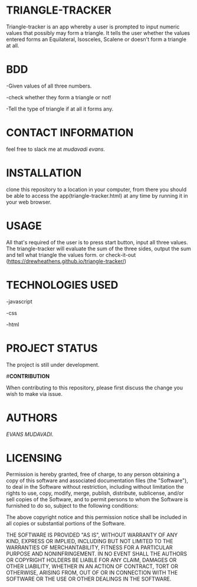 # **TRIANGLE-TRACKER**

Triangle-tracker is an app whereby a user is prompted to input numeric values that possibly may form a triangle. It tells the user whether the values entered forms an Equilateral, Isosceles, Scalene or doesn't form a triangle at all.

# **BDD**

-Given values of all three numbers.

-check whether they form a triangle or not!

-Tell the type of triangle if at all it forms any.

# **CONTACT INFORMATION**

feel free to slack me at *mudavadi evans.*

# **INSTALLATION**

clone this repository to a location in your computer, from there you should be able to access the app(triangle-tracker.html) at any time by running it in your web browser.

# **USAGE**

All that's required of the user is to press start button, input all three values. The triangle-tracker will evaluate the sum of the three sides, output the sum and tell what triangle the values form. or check-it-out (https://drewheathens.github.io/triangle-tracker/)

# **TECHNOLOGIES USED**

-javascript

-css

-html


# **PROJECT STATUS**

The project is still under development.

#**CONTRIBUTION**

When contributing to this repository, please first discuss the change you wish to make via issue.

# **AUTHORS**

_EVANS MUDAVADI_.

# **LICENSING**

Permission is hereby granted, free of charge, to any person obtaining a copy of this software and associated documentation files (the "Software"), to deal in the Software without restriction, including without limitation the rights to use, copy, modify, merge, publish, distribute, sublicense, and/or sell copies of the Software, and to permit persons to whom the Software is furnished to do so, subject to the following conditions:

The above copyright notice and this permission notice shall be included in all copies or substantial portions of the Software.

THE SOFTWARE IS PROVIDED "AS IS", WITHOUT WARRANTY OF ANY KIND, EXPRESS OR IMPLIED, INCLUDING BUT NOT LIMITED TO THE WARRANTIES OF MERCHANTABILITY, FITNESS FOR A PARTICULAR PURPOSE AND NONINFRINGEMENT. IN NO EVENT SHALL THE AUTHORS OR COPYRIGHT HOLDERS BE LIABLE FOR ANY CLAIM, DAMAGES OR OTHER LIABILITY, WHETHER IN AN ACTION OF CONTRACT, TORT OR OTHERWISE, ARISING FROM, OUT OF OR IN CONNECTION WITH THE SOFTWARE OR THE USE OR OTHER DEALINGS IN THE SOFTWARE.

